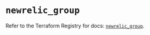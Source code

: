 # `newrelic_group`

Refer to the Terraform Registry for docs: [`newrelic_group`](https://registry.terraform.io/providers/newrelic/newrelic/3.74.0/docs/resources/group).
